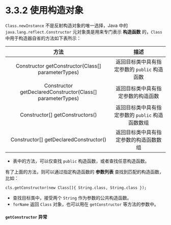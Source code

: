 # 3.3.2 使用构造对象

`Class.newInstance` 不是反射构造对象的唯一选择，Java 中的 `java.lang.reflect.Constructor` 元对象类是用来专门表示 **构造函数** 的，`Class` 中用于构造器自省的方法如下表所示：

| 方法 | 描述 |
| :-------------: | :-------------: |
| Constructor getConstructor(Class[] parameterTypes)       | 返回目标类中具有指定参数的 `public` 构造函数       |
| Constructor getDeclaredConstructor(Class[] parameterTypes)       | 返回目标类中具有指定参数的构造函数       |
| Constructor[] getConstructors()       | 返回目标类中具有指定参数的 `public` 构造函数数组       |
| Constructor[] getDeclaredConstructor()       | 返回目标类中具有指定参数的构造函数数组       |

* 表中的方法，可以仅查找 `public` 构造函数，或者查找任意构造函数。

有了上面的方法，则可以通过指定构造函数的 **参数列表** 查找到匹配的构造函数，比如：

```
cls.getConstructor(new Class[]{ String.class, String.class });
```
* 查找目标类中，接受两个 `String` 作为参数的公共构造函数。
* `forName` 返回 `Class` 对象，也可以用在 `getConstructor` 等方法的参数中。

#### `getConstructor` 异常
